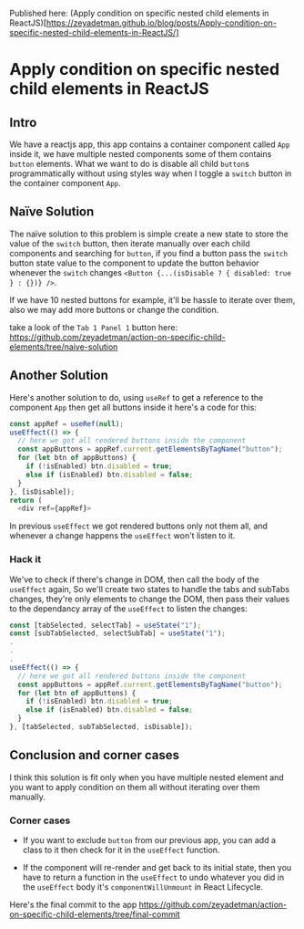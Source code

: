 Published here: (Apply condition on specific nested child elements in ReactJS)[https://zeyadetman.github.io/blog/posts/Apply-condition-on-specific-nested-child-elements-in-ReactJS/]

# Apply condition on specific nested child elements in ReactJS

## Intro

We have a reactjs app, this app contains a container component called `App` inside it, we have multiple nested components some of them contains `button` elements. What we want to do is disable all child `button`s programmatically without using styles way when I toggle a `switch` button in the container component `App`.

## Naïve Solution

The naïve solution to this problem is simple create a new state to store the value of the `switch` button, then iterate manually over each child components and searching for `button`, if you find a button pass the `switch` button state value to the component to update the button behavior whenever the `switch` changes `<Button {...(isDisable ? { disabled: true } : {})} />`.

If we have 10 nested buttons for example, it'll be hassle to iterate over them, also we may add more buttons or change the condition.  

take a look of the `Tab 1 Panel 1` button here: https://github.com/zeyadetman/action-on-specific-child-elements/tree/naive-solution

## Another Solution

Here's another solution to do, using `useRef` to get a reference to the component `App` then get all buttons inside it here's a code for this:

```js
const appRef = useRef(null);
useEffect(() => {
  // here we got all rendered buttons inside the component
  const appButtons = appRef.current.getElementsByTagName("button"); 
  for (let btn of appButtons) {
    if (!isEnabled) btn.disabled = true;
    else if (isEnabled) btn.disabled = false;
  }
}, [isDisable]);
return (
  <div ref={appRef}> 
```
In previous `useEffect` we got rendered buttons only not them all, and whenever a change happens the `useEffect` won't listen to it.

### Hack it

We've to check if there's change in DOM, then call the body of the `useEffect` again, So we'll create two states to handle the tabs and subTabs changes, they're only elements to change the DOM, then pass their values to the dependancy array of the `useEffect` to listen the changes:

```js
const [tabSelected, selectTab] = useState("1");
const [subTabSelected, selectSubTab] = useState("1");
.
.
.
useEffect(() => {
  // here we got all rendered buttons inside the component
  const appButtons = appRef.current.getElementsByTagName("button"); 
  for (let btn of appButtons) {
    if (!isEnabled) btn.disabled = true;
    else if (isEnabled) btn.disabled = false;
  }
}, [tabSelected, subTabSelected, isDisable]);
```

## Conclusion and corner cases

I think this solution is fit only when you have multiple nested element and you want to apply condition on them all without iterating over them manually.

### Corner cases

- If you want to exclude `button` from our previous app, you can add a class to it then check for it in the `useEffect` function.

- If the component will re-render and get back to its initial state, then you have to return a function in the `useEffect` to undo whatever you did in the `useEffect` body it's `componentWillUnmount` in React Lifecycle.

Here's the final commit to the app https://github.com/zeyadetman/action-on-specific-child-elements/tree/final-commit
